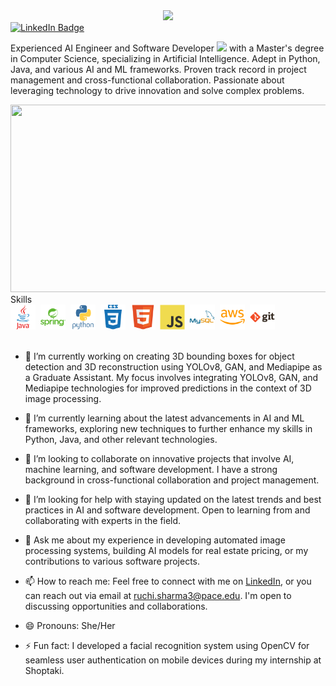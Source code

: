 <div id="header" align="center">
  <img src="https://media.giphy.com/media/CFnZpSDcIjLznooEVo/giphy.gif" width="100"/>
</div>

<div id="badges">
  <a href="https://www.linkedin.com/in/ruchi-sharma-cwc/">
    <img src="https://img.shields.io/badge/LinkedIn-blue?style=for-the-badge&logo=linkedin&logoColor=white" alt="LinkedIn Badge"/>
  </a>
</div>

Experienced AI Engineer and Software Developer <img src="https://media.giphy.com/media/WUlplcMpOCEmTGBtBW/giphy.gif" width="30"> with a Master's degree in Computer Science, specializing in Artificial Intelligence. Adept in Python, Java, and various AI and ML frameworks. Proven track record in project management and cross-functional collaboration. Passionate about leveraging technology to drive innovation and solve complex problems.


<div align="center">
  <img src="https://media.giphy.com/media/dWesBcTLavkZuG35MI/giphy.gif" width="600" height="300"/>
</div>
Skills
<div>
  <img src="https://github.com/devicons/devicon/blob/master/icons/java/java-original-wordmark.svg" title="Java" alt="Java" width="40" height="40"/>&nbsp;
  <img src="https://github.com/devicons/devicon/blob/master/icons/spring/spring-original-wordmark.svg" title="Spring" alt="Spring" width="40" height="40"/>&nbsp;
  <img src="https://github.com/devicons/devicon/blob/master/icons/python/python-original-wordmark.svg" title="Python" alt="Python" width="40" height="40"/>&nbsp;
  <img src="https://github.com/devicons/devicon/blob/master/icons/css3/css3-plain-wordmark.svg"  title="CSS3" alt="CSS" width="40" height="40"/>&nbsp;
  <img src="https://github.com/devicons/devicon/blob/master/icons/html5/html5-original.svg" title="HTML5" alt="HTML" width="40" height="40"/>&nbsp;
  <img src="https://github.com/devicons/devicon/blob/master/icons/javascript/javascript-original.svg" title="JavaScript" alt="JavaScript" width="40" height="40"/>&nbsp;
  <img src="https://github.com/devicons/devicon/blob/master/icons/mysql/mysql-original-wordmark.svg" title="MySQL"  alt="MySQL" width="40" height="40"/>&nbsp;
  <img src="https://github.com/devicons/devicon/blob/master/icons/amazonwebservices/amazonwebservices-plain-wordmark.svg" title="AWS" alt="AWS" width="40" height="40"/>&nbsp;
  <img src="https://github.com/devicons/devicon/blob/master/icons/git/git-original-wordmark.svg" title="Git" **alt="Git" width="40" height="40"/>
</div>

<!--
**ruchisharma06/ruchisharma06** is a ✨ _special_ ✨ repository because its `README.md` (this file) appears on your GitHub profile.
-->
<br />


- 🔭 I’m currently working on creating 3D bounding boxes for object detection and 3D reconstruction using YOLOv8, GAN, and Mediapipe as a Graduate Assistant. My focus involves integrating YOLOv8, GAN, and Mediapipe technologies for improved predictions in the context of 3D image processing.
  
- 🌱 I’m currently learning about the latest advancements in AI and ML frameworks, exploring new techniques to further enhance my skills in Python, Java, and other relevant technologies.

- 👯 I’m looking to collaborate on innovative projects that involve AI, machine learning, and software development. I have a strong background in cross-functional collaboration and project management.

- 🤔 I’m looking for help with staying updated on the latest trends and best practices in AI and software development. Open to learning from and collaborating with experts in the field.

- 💬 Ask me about my experience in developing automated image processing systems, building AI models for real estate pricing, or my contributions to various software projects.

- 📫 How to reach me: Feel free to connect with me on [LinkedIn](https://www.linkedin.com/in/ruchi-sharma-cwc/), or you can reach out via email at ruchi.sharma3@pace.edu. I'm open to discussing opportunities and collaborations.

- 😄 Pronouns: She/Her

- ⚡ Fun fact: I developed a facial recognition system using OpenCV for seamless user authentication on mobile devices during my internship at Shoptaki.



